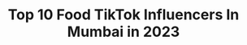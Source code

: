 ---
title: Top 10 Food TikTok Influencers In Mumbai in 2023
description: >-
  Find top food TikTok influencers in Mumbai in 2023. Most popular hashtags: #tiktokchef #mumbai #food #foodie.
platform: TikTok
hits: 43
text_top: Analyze the most popular TikTok profiles on inBeat.
text_bottom: Our database aggregates 43 TikTok influencers like this in Mumbai, India for you to work with.
profiles:
  - username: "sayhitomg"
    fullname: >-
      MG
    bio: >-
      Food Blogger 🥙🌮🍝🍱 Dancer 🕺🏻 Follow me on Insta for more
    location: "India"
    followers: 125900
    engagement: 489
    commentsToLikes: 0.005563
    id: ckb9rxqsgorec0j23bi3ud4uv
    verified: false
    hashtags: "#wipeitdown, #delhi, #summerdrink, #whatieatinaday"
  - username: "swathivs"
    fullname: >-
      Swatz
    bio: >-
      
    location: "India"
    followers: 161524
    engagement: 415
    commentsToLikes: 0.004488
    id: ck80cr6hsap8p0j78zpnyachr
    verified: false
    hashtags: "#swathivs, #tiktokindia, #foryopage, #backbenchersonflipkart"
  - username: "shubhrapaul"
    fullname: >-
      gastronomicjournal 
    bio: >-
      follow my food journey on instagram- @gastronomicjournal to know all the details
    location: "India"
    followers: 63600
    engagement: 480
    commentsToLikes: 0.004358
    id: ck8torb14nmjx0j78qchngl2f
    verified: false
    hashtags: "#tasteofindia, #coronavirus, #tiktokfoodchallenge, #foodbaby"
  - username: "curiouscuisine"
    fullname: >-
      Aashna 
    bio: >-
      #curiouscuisine
    location: "India"
    followers: 4176
    engagement: 701
    commentsToLikes: 0.013544
    id: ck8roctrsgcjz0j788y0qdvwj
    verified: false
    hashtags: "#foodlover, #ramzan, #iftar, #quarantine"
  - username: "gujjubhaifoodstories"
    fullname: >-
      gujjubhaifoodstories
    bio: >-
      Food blogger From Mumbai Follow me on Instagram @GujjuBhaiFoodStories
    location: "India"
    followers: 200300
    engagement: 483
    commentsToLikes: 0.007539
    id: ck9v3inbmq3b20j789f4m2nri
    verified: false
    hashtags: "#foodie, #pizza, #vodka, #drink"
  - username: "thecrazyindianfoodie"
    fullname: >-
      Thecrazyindianfoodie
    bio: >-
      Top Food & Travel Influencer in Mumbai. 📧 : contact@thecrazyindianfoodie.com
    location: "India"
    followers: 106500
    engagement: 360
    commentsToLikes: 0.014980
    id: ckbkxqi93tsyz0j23ij8xyk6t
    verified: true
    hashtags: "#travelbucketlist, #recipe, #cooking, #tiktokfoodie"
  - username: "aakashfoodlover"
    fullname: >-
      Aakash food lover
    bio: >-
      Let’s move to my Instgram and see What’s new going on 🍔🌭🌭🥙🧆🌮🌯🥗🥘🥫🍝🍜🍲
    location: "India"
    followers: 291692
    engagement: 1100
    commentsToLikes: 0.002378
    id: ck81q8eqqgs030j78g6pcs21m
    verified: false
    hashtags: "#tiktokfood, #yummy, #aakashfoodlover, #foodofindia"
  - username: "foodreviewonline"
    fullname: >-
      Food Review Online
    bio: >-
      Kailash Shahani Exposure to Global Cuisine (30+ Countries)
    location: "India"
    followers: 4646
    engagement: 687
    commentsToLikes: 0.003872
    id: ckav9fvjbgrxo0j237p1b8fmo
    verified: false
    hashtags: "#wow, #like, #indianfood, #review"
  - username: "hogggitup"
    fullname: >-
      Charlotte Carneiro
    bio: >-
      Content Creator Instagram | Zomato | Twitter 📩 @hogggitup@gmail.com
    location: "India"
    followers: 6903
    engagement: 529
    commentsToLikes: 0.002730
    id: cka620xrwxv910i78ydk1zy8l
    verified: false
    hashtags: "#whatieatinaday, #homemade, #foryourpage, #trending"
  - username: "aroundtheworldinaplate"
    fullname: >-
      Mahek Khanna
    bio: >-
      Welcome to a Food Fiesta from around the world! IG : @aroundtheworldinaplate
    location: "India"
    followers: 10600
    engagement: 440
    commentsToLikes: 0.006676
    id: ckavafktahyqv0j23zryirv3i
    verified: false
    hashtags: "#fypindia, #pizzalover, #desifood, #foodiesofindia"
---